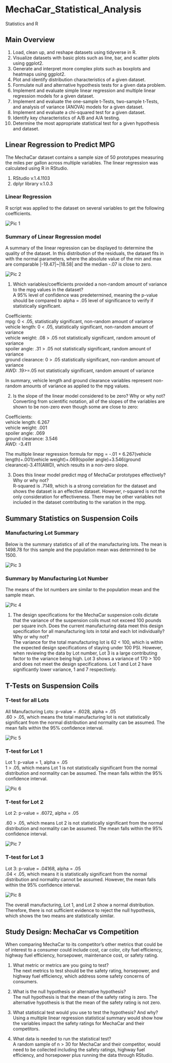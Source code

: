 # MechaCar_Statistical_Analysis

Statistics and R

## Main Overview 
1. Load, clean up, and reshape datasets using tidyverse in R.
2. Visualize datasets with basic plots such as line, bar, and scatter plots using ggplot2.
3. Generate and interpret more complex plots such as boxplots and heatmaps using ggplot2.
4. Plot and identify distribution characteristics of a given dataset.
5. Formulate null and alternative hypothesis tests for a given data problem.
6. Implement and evaluate simple linear regression and multiple linear regression models for a given dataset.
7. Implement and evaluate the one-sample t-Tests, two-sample t-Tests, and analysis of variance (ANOVA) models for a given dataset.
8. Implement and evaluate a chi-squared test for a given dataset.
9. Identify key characteristics of A/B and A/A testing.
10. Determine the most appropriate statistical test for a given hypothesis and dataset.

## Linear Regression to Predict MPG
The MechaCar dataset contains a sample size of 50 prototypes measuring the miles per gallon across multiple variables.  The linear regression was calculated using R in RStudio. 
1. RStudio v.1.4.1103 
2. dplyr library v.1.0.3

### Linear Regression
R script was applied to the dataset on several variables to get the following coefficients.  

![Pic 1](https://github.com/sbellorin/MechaCar_Statistical_Analysis/blob/main/images/1_lin_reg.png)

### Summary of Linear Regression model
A summary of the linear regression can be displayed to determine the quality of the dataset.  In this distribution of the residuals, the dataset fits in with the normal parameters, where the absolute value of the min and max are comparable |-19.47|~|18.58| and the median -.07 is close to zero.

![Pic 2](https://github.com/sbellorin/MechaCar_Statistical_Analysis/blob/main/images/2_sum_stat.png)

1. Which variables/coefficients provided a non-random amount of variance to the mpg values in the dataset?       
A 95% level of confidence was predetermined, meaning the p-value should be compared to alpha = .05 level of significance to verify if statistically significant.     

Coefficients:      
mpg: 0 < .05, statistically significant, non-random amount of variance     
vehicle length: 0 < .05, statistically significant, non-random amount of variance     
vehicle weight: .08 > .05 not statistically significant, random amount of variance     
spoiler angle: .31 > .05 not statistically significant, random amount of variance    
ground clearance: 0 > .05 statistically significant, non-random amount of variance    
AWD: .19>=.05 not statistically significant, random amount of variance     

In summary, vehicle length and ground clearance variables represent non-random amounts of variance as applied to the mpg values.    

2. Is the slope of the linear model considered to be zero? Why or why not?    
Converting from scientific notation, all of the slopes of the variables are shown to be non-zero even though some are close to zero:    

Coefficients:    
vehicle length: 6.267    
vehicle weight: .001   
spoiler angle: .069   
ground clearance: 3.546   
AWD: -3.411    

The multiple linear regression formula for mpg = -.01 + 6.267(vehicle length)+.001(vehicle weight)+.069(spoiler angle)+3.546(ground clearance)-3.411(AWD), which results in a non-zero slope.

3. Does this linear model predict mpg of MechaCar prototypes effectively? Why or why not?    
R-squared is .7149, which is a strong correlation for the dataset and shows the dataset is an effective dataset.  However, r-squared is not the only consideration for effectiveness.  There may be other variables not included in the dataset contributing to the variation in the mpg. 

## Summary Statistics on Suspension Coils
### Manufacturing Lot Summary
Below is the summary statistics of all of the manufacturing lots.  The mean is 1498.78 for this sample and the population mean was determined to be 1500.   

![Pic 3](https://github.com/sbellorin/MechaCar_Statistical_Analysis/blob/main/images/3_tot_sum.png)

### Summary by Manufacturing Lot Number
The means of the lot numbers are similar to the population mean and the sample mean.  

![Pic 4](https://github.com/sbellorin/MechaCar_Statistical_Analysis/blob/main/images/4_lot_sum.png)

1. The design specifications for the MechaCar suspension coils dictate that the variance of the suspension coils must not exceed 100 pounds per square inch. Does the current manufacturing data meet this design specification for all manufacturing lots in total and each lot individually? Why or why not?      
The variance for the total manufacturing lot is 62 < 100, which is within the expected design specifications of staying under 100 PSI.  However, when reviewing the data by Lot number, Lot 3 is a large contributing factor to the variance being high.  Lot 3 shows a variance of 170 > 100 and does not meet the design specifications.  Lot 1 and Lot 2 have significantly lower variance, 1 and 7 respectively.  

## T-Tests on Suspension Coils
### T-test for all Lots
All Manufacturing Lots: p-value = .6028, alpha = .05   
.60 > .05, which means the total manufacturing lot is not statistically significant from the normal distribution and normality can be assumed.  The mean falls within the 95% confidence interval.

![Pic 5](https://github.com/sbellorin/MechaCar_Statistical_Analysis/blob/main/images/5_lot_all.png)

### T-test for Lot 1
Lot 1: p-value = 1, alpha = .05    
1 > .05, which means Lot 1 is not statistically significant from the normal distribution and normality can be assumed.  The mean falls within the 95% confidence interval.

![Pic 6](https://github.com/sbellorin/MechaCar_Statistical_Analysis/blob/main/images/6_lot_1.png)

### T-test for Lot 2
Lot 2: p-value = .6072, alpha = .05 

.60 > .05, which means Lot 2 is not statistically significant from the normal distribution and normality can be assumed.  The mean falls within the 95% confidence interval.
 
![Pic 7](https://github.com/sbellorin/MechaCar_Statistical_Analysis/blob/main/images/7_lot_2.png)

### T-test for Lot 3
Lot 3: p-value = .04168, alpha = .05   
.04 < .05, which means it is statistically significant from the normal distribution and normality cannot be assumed.  However, the mean falls within the 95% confidence interval.

![Pic 8](https://github.com/sbellorin/MechaCar_Statistical_Analysis/blob/main/images/8_lot_3.png)

The overall manufacturing, Lot 1, and Lot 2 show a normal distribution.  Therefore, there is not sufficient evidence to reject the null hypothesis, which shows the two means are statistically similar. 

## Study Design: MechaCar vs Competition
When comparing MechaCar to its competitor’s other metrics that could be of interest to a consumer could include cost, car color, city fuel efficiency, highway fuel efficiency, horsepower, maintenance cost, or safety rating.

1. What metric or metrics are you going to test?   
The next metrics to test should be the safety rating, horsepower, and highway fuel efficiency, which address some safety concerns of consumers. 

2. What is the null hypothesis or alternative hypothesis?    
The null hypothesis is that the mean of the safety rating is zero. The alternative hypothesis is that the mean of the safety rating is not zero.

3. What statistical test would you use to test the hypothesis? And why?     
Using a multiple linear regression statistical summary would show how the variables impact the safety ratings for MechaCar and their competitors.

4. What data is needed to run the statistical test?     
A random sample of n > 30 for MechaCar and their competitor, would need to be collected including the safety ratings, highway fuel efficiency, and horsepower plus running the data through RStudio.
